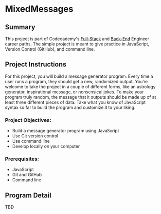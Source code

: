 # MixedMessages

## Summary
This project is part of Codecademy's [Full-Stack](https://www.codecademy.com/learn/paths/full-stack-engineer-career-path) and [Back-End](https://www.codecademy.com/learn/paths/back-end-engineer-career-path) Engineer career paths. The simple project is meant to give practice in JavaScript, Version Control (GitHub), and command line.

## Project Instructions
For this project, you will build a message generator program. Every time a user runs a program, they should get a new, randomized output. You’re welcome to take the project in a couple of different forms, like an astrology generator, inspirational message, or nonsensical jokes. To make your program truly random, the message that it outputs should be made up of at least three different pieces of data. Take what you know of JavaScript syntax so far to build the program and customize it to your liking.

### Project Objectives:
* Build a message generator program using JavaScript
* Use Git version control
* Use command line
* Develop locally on your computer
### Prerequisites:
* JavaScript
* Git and GitHub
* Command line

## Program Detail
TBD